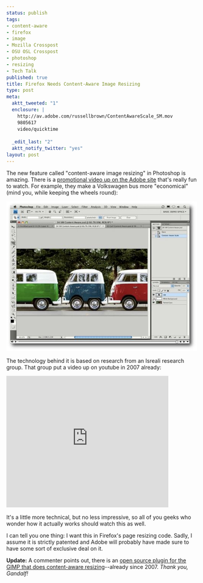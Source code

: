 ```yaml
--- 
status: publish
tags: 
- content-aware
- firefox
- image
- Mozilla Crosspost
- OSU OSL Crosspost
- photoshop
- resizing
- Tech Talk
published: true
title: Firefox Needs Content-Aware Image Resizing
type: post
meta: 
  aktt_tweeted: "1"
  enclosure: |
    http://av.adobe.com/russellbrown/ContentAwareScale_SM.mov
    9805617
    video/quicktime

  _edit_last: "2"
  aktt_notify_twitter: "yes"
layout: post
---
```

The new feature called "content-aware image resizing" in Photoshop is amazing. There is a <a href="http://av.adobe.com/russellbrown/ContentAwareScale_SM.mov">promotional video up on the Adobe site</a> that's really fun to watch. For example, they make a Volkswagen bus more "economical" (mind you, while keeping the wheels round):

<a href="http://av.adobe.com/russellbrown/ContentAwareScale_SM.mov"><img src="/media/wp/2008/10/content-aware-image-resizing.jpg" alt="" title="Content-aware Image Resizing" width="500" height="392" class="alignnone size-full wp-image-1683" /></a>

The technology behind it is based on research from an Isreali research group. That group put a video up on youtube in 2007 already:

<object width="425" height="344"><param name="movie" value="http://www.youtube.com/v/qadw0BRKeMk&hl=en&fs=1"></param><param name="allowFullScreen" value="true"></param><embed src="http://www.youtube.com/v/qadw0BRKeMk&hl=en&fs=1" type="application/x-shockwave-flash" allowfullscreen="true" width="425" height="344"></embed></object>

It's a little more technical, but no less impressive, so all of you geeks who wonder how it actually works should watch this as well.

I can tell you one thing: I want this in Firefox's page resizing code. Sadly, I assume it is strictly patented and Adobe will probably have made sure to have some sort of exclusive deal on it.

<strong>Update:</strong> A commenter points out, there is an <a href="http://liquidrescale.wikidot.com/">open source plugin for the GIMP that does content-aware resizing</a>--already since 2007. <em>Thank you, Gandalf!</em>
